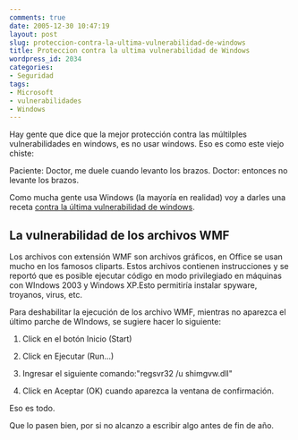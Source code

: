 ```yaml
---
comments: true
date: 2005-12-30 10:47:19
layout: post
slug: proteccion-contra-la-ultima-vulnerabilidad-de-windows
title: Proteccion contra la ultima vulnerabilidad de Windows
wordpress_id: 2034
categories:
- Seguridad
tags:
- Microsoft
- vulnerabilidades
- Windows
---
```


Hay gente que dice que la mejor protección contra las múltilples vulnerabilidades en windows, es no usar windows.
Eso es como este viejo chiste:

Paciente: Doctor, me duele cuando levanto los brazos.
Doctor: entonces no levante los brazos.

Como mucha gente usa Windows (la mayoría en realidad) voy a darles una receta [contra la última vulnerabilidad de windows](http://web.archive.org/web/20090426080921/http://www.blogmemes.com/akarru/comment.php?meme_id=302).

## La vulnerabilidad de los archivos WMF

Los archivos con extensión WMF son archivos gráficos, en Office se usan mucho en los famosos cliparts. Estos archivos contienen instrucciones y se reportó que es posible ejecutar código en modo privilegiado en máquinas con WIndows 2003 y Windows XP.Esto permitiría instalar spyware, troyanos, virus, etc.

Para deshabilitar la ejecución de los archivo WMF, mientras no aparezca el último parche de WIndows, se sugiere hacer lo siguiente:

  1. Click en el botón Inicio (Start)

	
  2. Click en Ejecutar (Run...)

	
  3. Ingresar el siguiente comando:"regsvr32 /u shimgvw.dll"

	
  4. Click en Aceptar (OK) cuando aparezca la ventana de confirmación.


Eso es todo.

Que lo pasen bien, por si no alcanzo a escribir algo antes de fin de año.


